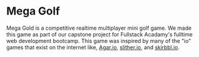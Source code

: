 # Mega Golf

Mega Gold is a competitive realtime multiplayer mini golf game. We made this game as part of our
capstone project for Fullstack Acadamy's fulltime web development bootcamp. This game was inspired
by many of the "io" games that exist on the internet like, [Agar.io](https://agar.io/), [slither.io](http://slither.io/), and [skirbbl.io](https://skribbl.io/).

